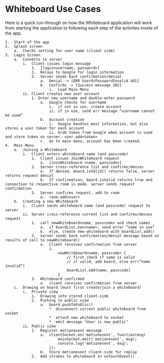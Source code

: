 # Whiteboard Use Cases

Here is a quick run-through on how the Whiteboard application will work from starting the application to following each step of the activites inside of the app.

    1.  Start of the app
    2.  Splash screen
        a.  Checks setting for user name (client side)
    3.  Login Screen
        a.  Connects to server
            i.  Client issues login message
                1.  [login<username, password>]
                2.  Relays to Google for login information
                3.  Server sends back confirmation/denial
                    a.  Denial -> [ERR UserOrPasswordInvalid 401]
                    b.  Confirms -> [Success message 202]
                        i.  Load Main Menu
            ii. Client creates new user account
                1. Enter new username and double-enter password
                    a.  Google checks for username
                        i.  if not in use, create account
                        ii. if in use, send err message “username cannot be used”
                    b.  Account creation
                        i.  Google handles most information, but also stores a user token for each account
                        ii. Grab token from Google when account is used and store token on server. user.add<token>
                    c.  Go to main menu, account has been created.
    4.  Main Menu
        a.  Joining a Whiteboard
            i.  Client enters whiteboard name (and passcode)
                1.  Client issues JoinWhiteboard request
                    a.  [JoinWhiteboard <name, passcode>]
                2.  Server cross-reference list and confirms/denies
                    a.  If denied, board.isValid() returns false, server returns request denial
                    b.  If confirmation, board.isValid returns true and connection to respective room is made. server sends request confirmation
                3.  Server confirms request, add to room
                    a.  room.add<user>
        b.  Creating a new Whiteboard
            i.  Client sends whiteboard name (and passcode) request to server
            ii. Server cross-reference current list and confirms/denies request
                1.  call newWhiteboard<name, passcode> and check names
                    a.  if boardList.has<name>, send error “name in use”
                    b.  else, create new whiteboard with boardList.add()
                2.  Server sends back confirmation/denial message based on results of call to newWhiteboard()
                    a.  Client receives confirmation from server
                        i.
                            newWhiteboard<name, passcode> {
                                // first check if name is valid
                                // if valid, add board, else err(“name invalid”)
                                boardList.add(name, passcode)
                            }
                3.  Whiteboard confirmed
                    a.  client receives confirmation from server
        c.  Drawing on board (must first create/join a whiteboard)
            i.  Private view
                1.  Drawing info stored client-side
                2.  Pushing to public view
                    a.  board.pushToPublic()
                        *  disconnect current public whiteboard from socket
                        *  attach new whiteboard to socket
                        *  emit message "User is now public"
            ii. Public view
                1.  Register motionevent message
                    a.  clientSocket.on('motionevent', function(msg)
                            mainSocket.emit('motionevent', msg);
                            console.log('motionevent', msg);
                        });
                    b.  Store motionevent client-side for replay
                2.  Add strokes to whiteboard in onTouchEvent()
